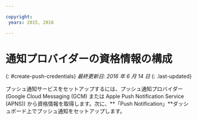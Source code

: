 ```yaml
---

copyright:
 years: 2015, 2016

---
```

# 通知プロバイダーの資格情報の構成
{: #create-push-credentials}
*最終更新日: 2016 年 6 月 14 日*
{: .last-updated}

プッシュ通知サービスをセットアップするには、プッシュ通知プロバイダー (Google Cloud Messaging (GCM) または Apple Push Notification Service (APNS)) から資格情報を取得します。次に、**「Push Notification」**ダッシュボード上でプッシュ通知をセットアップします。
